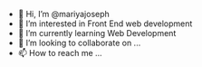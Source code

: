 - 👋 Hi, I’m @mariyajoseph
- 👀 I’m interested in Front End web development
- 🌱 I’m currently learning Web Development
- 💞️ I’m looking to collaborate on ...
- 📫 How to reach me ...

<!---
mariyajosephjava/mariyajosephjava is a ✨ special ✨ repository because its `README.md` (this file) appears on your GitHub profile.
You can click the Preview link to take a look at your changes.
--->

